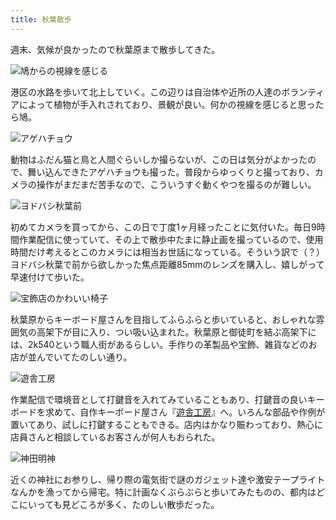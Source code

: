 ```yaml
---
title: 秋葉散歩
---
```

週末、気候が良かったので秋葉原まで散歩してきた。

![](https://lh5.googleusercontent.com/N0V4Om06HwTfyowS2z4g1929OUXp0_y0nOl8z-Gc6CV9T2NAoNgbZ7W7Dc0TsXURsVU43ZknVYv5j93WMC4jZFKspsfeRTcns9o6PTfHOX7ALvjksMYd-va-kebfq0keJTNYcMmfPTIw-WHQFw5Aao0 "鳩からの視線を感じる")

港区の水路を歩いて北上していく。この辺りは自治体や近所の人達のボランティアによって植物が手入れされており、景観が良い。何かの視線を感じると思ったら鳩。

![](https://lh6.googleusercontent.com/nybqEekOGRYISo8VXEtcghxRmkzNPqnQ5SDqILcryi0uvj-yCSZ6AitvjVYO0oM6Wxtubkbc93GKYOb--rSNYhFYN6r9ZB9Jg80Sr1z46SzSgsZbu-Vfl1eulczWYTHrTsun3C0aOjIkzuczolJIoXU "アゲハチョウ")

動物はふだん猫と鳥と人間ぐらいしか撮らないが、この日は気分がよかったので、舞い込んできたアゲハチョウも撮った。普段からゆっくりと撮っており、カメラの操作がまだまだ苦手なので、こういうすぐ動くやつを撮るのが難しい。

![](https://lh3.googleusercontent.com/0UFXp1-S6qwIIjgoj1ut6_t9pvcVC2SCKD3cHYnGY6jmc3_dyOdDihnL3_0xmd_kphJJCEy2J2cFLdwMXQjNEFmUoPMuapOWIayrsZlNbhb3F3454xJ__Cm6rHzTOI1vdrygv1BIa5UVw2F_JXuAqgA "ヨドバシ秋葉前")

初めてカメラを買ってから、この日で丁度1ヶ月経ったことに気付いた。毎日9時間作業配信に使っていて、その上で散歩中たまに静止画を撮っているので、使用時間だけ考えるとこのカメラには相当お世話になっている。そういう訳で（？）ヨドバシ秋葉で前から欲しかった焦点距離85mmのレンズを購入し、嬉しがって早速付けて歩いた。

![](https://lh5.googleusercontent.com/FLBfTgbYqQinHknLXz1e60dGXW8LQdIzCZ8RIdlgwQEEWw_inBIThYQO9ELkUpbT97RHwWF8WibwRuyCDIu07U3kr5uT4CBGU59d390q9wv9OgzwDHj59kUBkfsbLDvSnUL-u6gw6QQKlHfJVteRa-k "宝飾店のかわいい椅子")

秋葉原からキーボード屋さんを目指してふらふらと歩いていると、おしゃれな雰囲気の高架下が目に入り、つい吸い込まれた。秋葉原と御徒町を結ぶ高架下には、2k540という職人街があるらしい。手作りの革製品や宝飾、雑貨などのお店が並んでいてたのしい通り。

![](https://lh6.googleusercontent.com/Q0TAmCoSQW_sWt2OPXhvedhrRf8v7JomgNXo5cerysOGyLBmGLZtY6P6nzSsjPukJbZwkR8GLbqsvV2Dga6Ck7isQ1roNsaD0QWhQidqLZK6W4pKx5YMVRv8iDObBf-wjPqKaM3Ne8mw3FJGvDtH6z8 "遊舎工房")

作業配信で環境音として打鍵音を入れてみていることもあり、打鍵音の良いキーボードを求めて、自作キーボード屋さん『[遊舎工房](https://yushakobo.jp/)』へ。いろんな部品や作例が置いてあり、試しに打鍵することもできる。店内はかなり賑わっており、熱心に店員さんと相談しているお客さんが何人もおられた。

![](https://lh3.googleusercontent.com/aeSNZMeWzn_xpytKnSjhp5HYGpK7xXvw_PcCw-aZsOHo2_w8mtAN9YqFjiLSxZ0D_MzeOJ33031JxsSQOXL8SYwmVFTrb5hCM-hmUNcFLOAMWgQ_NSIc9Jzz0Emt0IFisRN31J6lOyC3xtGMVl0KnvU "神田明神")

近くの神社にお参りし、帰り際の電気街で謎のガジェット達や激安テープライトなんかを漁ってから帰宅。特に計画なくぶらぶらと歩いてみたものの、都内はどこにいっても見どころが多く、たのしい散歩だった。

